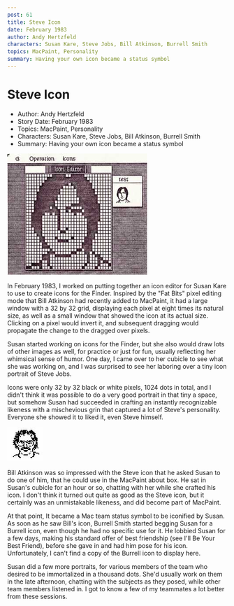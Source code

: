 ```yaml
---
post: 61
title: Steve Icon
date: February 1983
author: Andy Hertzfeld
characters: Susan Kare, Steve Jobs, Bill Atkinson, Burrell Smith
topics: MacPaint, Personality
summary: Having your own icon became a status symbol
---
```


# Steve Icon
* Author: Andy Hertzfeld
* Story Date: February 1983
* Topics: MacPaint, Personality
* Characters: Susan Kare, Steve Jobs, Bill Atkinson, Burrell Smith
* Summary: Having your own icon became a status symbol

![The Steve Jobs icon, by Susan Kare, in the Icon Editor](images/Macintosh/steveicon.jpg) 
    
In February 1983, I worked on putting together an icon editor for Susan Kare to use to create icons for the Finder.  Inspired by the "Fat Bits" pixel editing mode that Bill Atkinson had recently added to MacPaint, it had a large window with a 32 by 32 grid, displaying each pixel at eight times its natural size, as well as a small window that showed the icon at its actual size.   Clicking on a pixel would invert it, and subsequent dragging would propagate the change to the dragged over pixels.

Susan started working on icons for the Finder, but she also would draw lots of other images as well, for practice or just for fun, usually reflecting her whimsical sense of humor.  One day, I came over to her cubicle to see what she was working on, and I was surprised to see her laboring over a tiny icon portrait of Steve Jobs.

Icons were only 32 by 32 black or white pixels, 1024 dots in total, and I didn't think it was possible to do a very good portrait in that tiny a space, but somehow Susan had succeeded in crafting an instantly recognizable likeness with a mischevious grin that captured a lot of Steve's personality.  Everyone she showed it to liked it, even Steve himself.

![Bill Atkinson icon by Susan Kare](images/Macintosh/billicon.jpg)

Bill Atkinson was so impressed with the Steve icon that he asked Susan to do one of him, that he could use in the MacPaint about box.  He sat in Susan's cubicle for an hour or so, chatting with her while she crafted his icon. I don't think it turned out quite as good as the Steve icon, but it certainly was an unmistakable likeness, and did become part of MacPaint.

At that point, It became a Mac team status symbol to be iconified by Susan.  As soon as he saw Bill's icon, Burrell Smith started begging Susan for a Burrell icon, even though he had no specific use for it.   He lobbied Susan for a few days, making his standard offer of best friendship (see I'll Be Your Best Friend), before she gave in and had him pose for his icon.  Unfortunately, I can't find a copy of the Burrell icon to display here.

Susan did a few more portraits, for various members of the team who desired to be immortalized in a thousand dots.   She'd usually work on them in the late afternoon, chatting with the subjects as they posed, while other team members listened in.   I got to know a few of my teammates a lot better from these sessions.